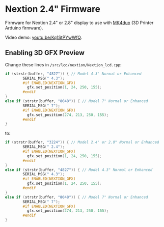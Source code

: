# Nextion 2.4" Firmware
Firmware for Nextion 2.4" or 2.8" display to use with [MK4duo](https://github.com/MKFirmware/MK4duo) (3D Printer Arduino firmware).

Video demo: [youtu.be/Kq1StPYwWfQ](https://youtu.be/Kq1StPYwWfQ).

## Enabling 3D GFX Preview
Change these lines in `/src/lcd/nextion/Nextion_lcd.cpp`:

```cpp
if (strstr(buffer, "4827")) { // Model 4.3" Normal or Enhanced
        SERIAL_MSG(" 4.3");
        #if ENABLED(NEXTION_GFX)
          gfx.set_position(1, 24, 250, 155);
        #endif
}
else if (strstr(buffer, "8048")) { // Model 7" Normal or Enhanced
        SERIAL_MSG(" 7");
        #if ENABLED(NEXTION_GFX)
          gfx.set_position(274, 213, 250, 155);
        #endif
}
```

to:

```cpp
if (strstr(buffer, "3224")) { // Model 2.4" or 2.8" Normal or Enhanced
        SERIAL_MSG(" 2.4");
        #if ENABLED(NEXTION_GFX)
          gfx.set_position(1, 24, 250, 155);
        #endif
}
else if (strstr(buffer, "4827")) { // Model 4.3" Normal or Enhanced
        SERIAL_MSG(" 4.3");
        #if ENABLED(NEXTION_GFX)
          gfx.set_position(1, 24, 250, 155);
        #endif
}
else if (strstr(buffer, "8048")) { // Model 7" Normal or Enhanced
        SERIAL_MSG(" 7");
        #if ENABLED(NEXTION_GFX)
          gfx.set_position(274, 213, 250, 155);
        #endif
}
```
